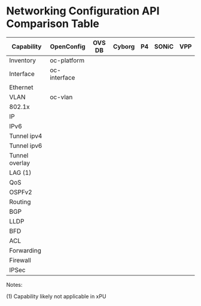 # Networking Configuration API Comparison Table

| Capability     | OpenConfig   | OVS DB | Cyborg | P4 | SONiC | VPP |
|----------------|--------------|--------|--------|----|-------|-----|
| Inventory      | oc-platform  |        |        |    |       |     |
| Interface      | oc-interface |        |        |    |       |     |
| Ethernet       |              |        |        |    |       |     |
| VLAN           | oc-vlan      |        |        |    |       |     |
| 802.1x         |              |        |        |    |       |     |
| IP             |              |        |        |    |       |     |
| IPv6           |              |        |        |    |       |     |
| Tunnel ipv4    |              |        |        |    |       |     |
| Tunnel ipv6    |              |        |        |    |       |     |
| Tunnel overlay |              |        |        |    |       |     |
| LAG (1)        |              |        |        |    |       |     |
| QoS            |              |        |        |    |       |     |
| OSPFv2         |              |        |        |    |       |     |
| Routing        |              |        |        |    |       |     |
| BGP            |              |        |        |    |       |     |
| LLDP           |              |        |        |    |       |     |
| BFD            |              |        |        |    |       |     |
| ACL            |              |        |        |    |       |     |
| Forwarding     |              |        |        |    |       |     |
| Firewall       |              |        |        |    |       |     |
| IPSec          |              |        |        |    |       |     |

Notes:

(1) Capability likely not applicable in xPU
